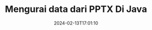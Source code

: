 ---
############################# Static ############################
layout: "auto-gen-parser"
date: 2024-02-13T17:01:10
draft: false
otherformats: 

############################# Head ############################
head_title: "Parsing Data dari PPTX di Java"
head_description: "Mengurai data dengan cepat dari dokumen di Java."

############################# Header ############################
title: "Mengurai data dari PPTX Di Java"
description: "Parsing data dari PPTX dengan beberapa baris kode Java."
bg_image: "https://cms.admin.containerize.com/templates/aspose/App_Themes/V3/images/bg/header1.png"
bg_overlay: false
button:
    enable: true
    icon: "fas fa-arrow-down"
    label: "Unduh Uji Coba Gratis"
    link: "https://downloads.groupdocs.com/parser/java"

############################# SubMenu ############################
submenu:
    enable: true

    left:
        img_alt: "GroupDocs.Parser for Java"
        image: "https://cms.admin.containerize.com/templates/groupdocs/images/product-logos/90x90-noborder/groupdocs-parser-java.png"
        product: "GroupDocs.Parser"
        platform: "Java"

    middle:
        button:

            # button loop
            - link: "https://apireference.groupdocs.com/parser/java"
              text: "Referensi API"

            # button loop
            - link: "https://github.com/groupdocs-parser"
              text: "Contoh Kode"

            # button loop
            - link: "https://products.groupdocs.app/parser/family"
              text: "Demo Langsung"

            # button loop
            - link: "https://purchase.groupdocs.com/pricing/parser/java"
              text: "Harga"

    right:
        link_download: "https://downloads.groupdocs.com/parser"
        link_learn: "https://docs.groupdocs.com/parser/java"
        link_buy: "https://purchase.groupdocs.com"

############################# About ############################
about:
    enable: true
    title: "Parsing Data dengan Template di GroupDocs.Parser for Java"
    content: |
        Template dapat sangat meningkatkan efisiensi, akurasi, dan konsistensi ekstraksi data dari dokumen. GroupDocs.Parser for Java memberikan solusi andal untuk bekerja dengan template.
        
        Dengan GroupDocs.Parser for Java, Anda dapat dengan mudah membuat template untuk berbagai jenis dokumen, termasuk dokumen PDF dan Microsoft Word. Anda juga dapat menggunakan template untuk penguraian batch dari banyak dokumen.

        Praktik terbaik untuk bekerja dengan template di GroupDocs.Parser for Java mencakup penggunaan pengenal unik dan pengujian template secara menyeluruh sebelum penerapan. Dengan GroupDocs.Parser for Java, Anda dapat mengoptimalkan ekstraksi data dan mendapatkan hasil yang lebih baik.

        Unduh dan coba GroupDocs.Parser for Java hari ini untuk menyederhanakan tugas penguraian dokumen dan meningkatkan produktivitas Anda. Sumber daya dokumentasi dan dukungan kami tersedia untuk membantu Anda memulai dan mencapai kesuksesan.

        Pelajari penguraian dokumen lebih lanjut di [dokumentasi](https://docs.groupdocs.com/parser/java/working-with-templates/).

############################# More ############################
more:
    enable: true
    title_left: "Persyaratan sistem"
    content_left: |
        GroupDocs.Parser for Java API didukung di semua platform dan sistem operasi utama. Sebelum menjalankan kode di bawah ini, harap pastikan bahwa Anda telah menginstal prasyarat berikut di sistem Anda.
        
        * Sistem Operasi: Microsoft Windows, Linux, MacOS
        * Lingkungan Pengembangan: NetBeans, Intellij IDEA, Eclipse, etc.
        * Kerangka kerja
        * Unduh versi terbaru GroupDocs.Parser for Java dari [Maven](https://repository.groupdocs.com/webapp/#/artifacts/browse/tree/General/repo/com/groupdocs/groupdocs-parser)

    title_right: "Mengapa Menggunakan GroupDocs.Parser for Java"
    content_right: |
        * Dukungan ekstraksi teks biasa dari dokumen yang didukung    
        * Penguraian dokumen melalui templat yang ditentukan pengguna    
        * Sepenuhnya mendukung ekstraksi teks terstruktur    
        * Pencarian teks melalui kata kunci serta ekspresi reguler    
        * Ekstrak teks yang diformat, metadata, gambar, wadah, dan lampiran    
        * Ekstrak daftar isi untuk beberapa format dokumen yang didukung    
        * Mengurai data formulir dari PDF dokumen    
        * Ekstrak hyperlink dari dokumen           

############################# Demos ############################
demos:
    enable: true
    title: "Demo Langsung - Mengurai data dari PPTX Online"
    content: |
       Parse data dari PPTX file sekarang juga dengan mengunjungi situs web [GroupDocs.Parser Demo Langsung](https://products.groupdocs.app/parser/pptx).
       Demo langsung memiliki manfaat berikut.
        
############################# About Formats ############################
about_formats:
    enable: true

############################# More Formats ############################
more_formats:
    enable: true
    title: "Mengurai Data Dari Format Dokumen Lain"
    content: |
        Java dokumen mengurai API untuk format file dan gambar. Ekstrak data untuk beberapa format file populer seperti yang dinyatakan di bawah ini.

############################# Back to top ###############################
back_to_top:
    enable: true
---